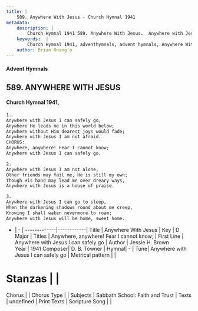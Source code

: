 ```yaml
---
title: |
    589. Anywhere With Jesus - Church Hymnal 1941
metadata:
    description: |
        Church Hymnal 1941 589. Anywhere With Jesus.  Anywhere with Jesus I can safely go, Anywhere He leads me in this world below; Anywhere without Him dearest joys would fade; Anywhere with Jesus I am not afraid. CHORUS: Anywhere, anywhere! Fear I cannot know; Anywhere with Jesus I can safely go. 
    keywords:  |
        Church Hymnal 1941, adventhymnals, advent hymnals, Anywhere With Jesus, Anywhere with Jesus I can safely go. Anywhere, anywhere! Fear I cannot know;
    author: Brian Onang'o
---
```


#### Advent Hymnals
## 589. ANYWHERE WITH JESUS
####  Church Hymnal 1941,

```txt
1.
Anywhere with Jesus I can safely go,
Anywhere He leads me in this world below;
Anywhere without Him dearest joys would fade;
Anywhere with Jesus I am not afraid.
CHORUS:
Anywhere, anywhere! Fear I cannot know;
Anywhere with Jesus I can safely go.

2.
Anywhere with Jesus I am not alone;
Other friends may fail me, He is still my own;
Though His hand may lead me over dreary ways,
Anywhere with Jesus is a house of praise.

3.
Anywhere with Jesus I can go to sleep,
When the darkening shadows round about me creep,
Knowing I shall waken nevermore to roam;
Anywhere with Jesus will be home, sweet home.

```

- |   -  |
-------------|------------|
Title | Anywhere With Jesus |
Key | D Major |
Titles | Anywhere, anywhere! Fear I cannot know; |
First Line | Anywhere with Jesus I can safely go |
Author | Jessie H. Brown  
Year | 1941
Composer| D. B. Towner |
Hymnal|  - |
Tune| Anywhere with Jesus I can safely go |
Metrical pattern | |
# Stanzas |  |
Chorus |  |
Chorus Type |  |
Subjects | Sabbath School: Faith and Trust |
Texts | undefined |
Print Texts | 
Scripture Song |  |
    
